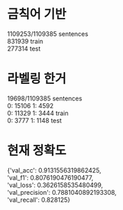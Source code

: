# 금칙어 기반  
1109253/1109385 sentences  
831939 train  
277314 test

# 라벨링 한거
19698/1109385 sentences  
0: 15106    1: 4592  
0: 11329    1: 3444 train  
0: 3777     1: 1148 test  

# 현재 정확도

{'val_acc': 0.9131556319862425,  
 'val_f1': 0.8076190476190477,  
 'val_loss': 0.3626158535480499,  
 'val_precision': 0.7881040892193308,  
 'val_recall': 0.828125}  